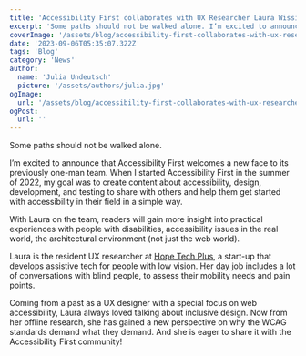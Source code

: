 ```yaml
---
title: 'Accessibility First collaborates with UX Researcher Laura Wissiak'
excerpt: 'Some paths should not be walked alone. I’m excited to announce that Accessibility First welcomes a new face to its previously one-man team. When I started Accessibility First in the summer of 2022, my goal was to create content about accessibility, design, ...'
coverImage: '/assets/blog/accessibility-first-collaborates-with-ux-researcher-laura-wissiak/cover.png'
date: '2023-09-06T05:35:07.322Z'
tags: 'Blog'
category: 'News'
author:
  name: 'Julia Undeutsch'
  picture: '/assets/authors/julia.jpg'
ogImage:
  url: '/assets/blog/accessibility-first-collaborates-with-ux-researcher-laura-wissiak/cover.png'
ogPost:
  url: ''
---
```


Some paths should not be walked alone.

I’m excited to announce that Accessibility First welcomes a new face to its previously one-man team. When I started
Accessibility First in the summer of 2022, my goal was to create content about accessibility, design, development, and
testing to share with others and help them get started with accessibility in their field in a simple way.

With Laura on the team, readers will gain more insight into practical experiences with people with disabilities,
accessibility issues in the real world, the architectural environment (not just the web world).

Laura is the resident UX researcher at [Hope Tech Plus](https://www.hopetech.vision/), a start-up that develops assistive tech for people with low
vision. Her day job includes a lot of conversations with blind people, to assess their mobility needs and pain points.

Coming from a past as a UX designer with a special focus on web accessibility, Laura always loved talking about
inclusive design. Now from her offline research, she has gained a new perspective on why the WCAG standards demand what
they demand. And she is eager to share it with the Accessibility First community!